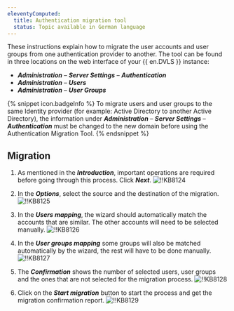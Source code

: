 ```yaml
---
eleventyComputed:
  title: Authentication migration tool
  status: Topic available in German language
---
```

These instructions explain how to migrate the user accounts and user groups from one authentication provider to another. The tool can be found in three locations on the web interface of your {{ en.DVLS }} instance:
* ***Administration*** – ***Server Settings*** – ***Authentication***
* ***Administration*** – ***Users***
* ***Administration*** – ***User Groups***

{% snippet icon.badgeInfo %}
To migrate users and user groups to the same Identity provider (for example: Active Directory to another Active Directory), the information under ***Administration*** – ***Server Settings*** – ***Authentication*** must be changed to the new domain before using the Authentication Migration Tool.
{% endsnippet %}

## Migration
1. As mentioned in the ***Introduction***, important operations are required before going through this process. Click ***Next***.
![!!KB8124](https://webdevolutions.azureedge.net/docs/en/kb/KB8124.png)

1. In the ***Options***, select the source and the destination of the migration.
![!!KB8125](https://webdevolutions.azureedge.net/docs/en/kb/KB8125.png)

1. In the ***Users mapping***, the wizard should automatically match the accounts that are similar. The other accounts will need to be selected manually.
![!!KB8126](https://webdevolutions.azureedge.net/docs/en/kb/KB8126.png)

1. In the ***User groups mapping*** some groups will also be matched automatically by the wizard, the rest will have to be done manually.
![!!KB8127](https://webdevolutions.azureedge.net/docs/en/kb/KB8127.png)

1. The ***Confirmation*** shows the number of selected users, user groups and the ones that are not selected for the migration process.
![!!KB8128](https://webdevolutions.azureedge.net/docs/en/kb/KB8128.png)

1. Click on the ***Start migration*** button to start the process and get the migration confirmation report.
![!!KB8129](https://webdevolutions.azureedge.net/docs/en/kb/KB8129.png)
